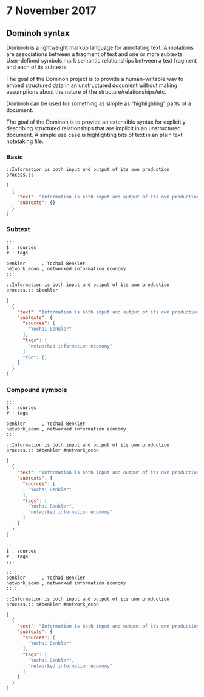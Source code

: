 # 7 November 2017

## Dominoh syntax

Dominoh is a lightweight markup language for annotating text. 
Annotations are associations between a fragment of text and one or more subtexts. 
User-defined symbols mark semantic relationships between a text fragment and 
each of its subtexts.

The goal of the Dominoh project is to provide a human-writable way to embed
structured data in an unstructured document without making assumptions about the 
nature of the structure/relationships/etc.

Dominoh can be used for something as simple as "highlighting" parts of a document. 

The goal of the Dominoh is to provide an extensible syntax for explicitly
describing structured relationships that are implicit in an unstructured document.
A simple use case is highlighting bits of text in an plain text notetaking file.

### Basic

```
::Information is both input and output of its own production process.::
```

```json
[
  {
    "text": "Information is both input and output of its own production process.",
    "subtexts": {}
  }
]
```

### Subtext

```
:::
$ : sources
# : tags

benkler      , Yochai Benkler
network_econ , networked information economy
:::

::Information is both input and output of its own production process.:: $benkler
```

```json
[
  {
    "text": "Information is both input and output of its own production process.",
    "subtexts": {
      "sources": [
        "Yochai Benkler"
      ],
      "tags": [
        "networked information economy"
      ]
      "foo": []
    }
  }
]
```


### Compound symbols

```
:::
$ : sources
# : tags

benkler      , Yochai Benkler
network_econ , networked information economy
:::

::Information is both input and output of its own production process.:: $#benkler #network_econ
```

```json
[
  {
    "text": "Information is both input and output of its own production process.",
    "subtexts": {
      "sources": [
        "Yochai Benkler"
      ],
      "tags": [
        "Yochai Benkler",
        "networked information economy"
      ]
    }
  }
]
```

```
:::
$ , sources
# , tags
:::

::::
benkler      , Yochai Benkler
network_econ , networked information economy
::::

::Information is both input and output of its own production process.:: $#benkler #network_econ
```

```json
[
  {
    "text": "Information is both input and output of its own production process.",
    "subtexts": {
      "sources": [
        "Yochai Benkler"
      ],
      "tags": [
        "Yochai Benkler",
        "networked information economy"
      ]
    }
  }
]
```
